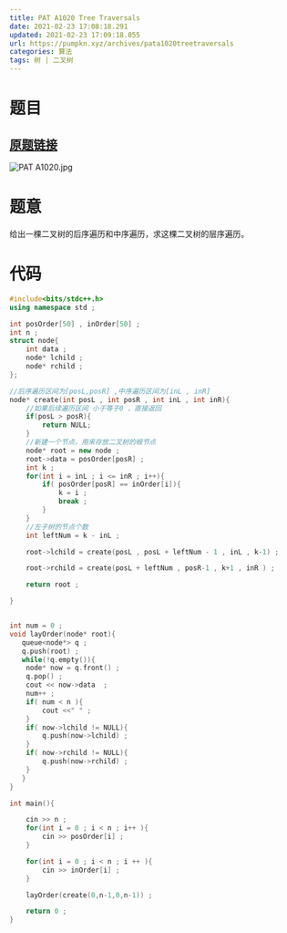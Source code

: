 ```yaml
---
title: PAT A1020 Tree Traversals
date: 2021-02-23 17:08:18.291
updated: 2021-02-23 17:09:18.055
url: https://pumpkn.xyz/archives/pata1020treetraversals
categories: 算法
tags: 树 | 二叉树
---
```


# 题目
## [原题链接](https://pintia.cn/problem-sets/994805342720868352/problems/994805485033603072)
![PAT A1020.jpg](https://pumpkn.xyz/upload/2021/02/PAT%20A1020-cb571169cfa54d168286aa08ff9286be.jpg)
# 题意
给出一棵二叉树的后序遍历和中序遍历，求这棵二叉树的层序遍历。
# 代码
```C++
#include<bits/stdc++.h>
using namespace std ;

int posOrder[50] , inOrder[50] ;
int n ;
struct node{
    int data ;
    node* lchild ;
    node* rchild ;
};

//后序遍历区间为[posL,posR] ,中序遍历区间为[inL , inR]
node* create(int posL , int posR , int inL , int inR){
    //如果后续遍历区间 小于等于0 ，直接返回
    if(posL > posR){
        return NULL;
    }
    //新建一个节点，用来存放二叉树的根节点
    node* root = new node ;
    root->data = posOrder[posR] ;
    int k ;
    for(int i = inL ; i <= inR ; i++){
        if( posOrder[posR] == inOrder[i]){
            k = i ;
            break ;
        }
    }
    //左子树的节点个数
    int leftNum = k - inL ;

    root->lchild = create(posL , posL + leftNum - 1 , inL , k-1) ;

    root->rchild = create(posL + leftNum , posR-1 , k+1 , inR ) ;

    return root ;

}


int num = 0 ;
void layOrder(node* root){
   queue<node*> q ;
   q.push(root) ;
   while(!q.empty()){
    node* now = q.front() ;
    q.pop() ;
    cout << now->data  ;
    num++ ;
    if( num < n ){
        cout <<" " ;
    }
    if( now->lchild != NULL){
        q.push(now->lchild) ;
    }
    if( now->rchild != NULL){
        q.push(now->rchild) ;
    }
   }
}

int main(){

    cin >> n ;
    for(int i = 0 ; i < n ; i++ ){
        cin >> posOrder[i] ;
    }

    for(int i = 0 ; i < n ; i ++ ){
        cin >> inOrder[i] ;
    }

    layOrder(create(0,n-1,0,n-1)) ;

    return 0 ;
}


```
